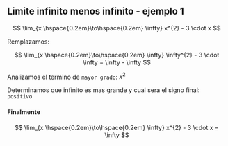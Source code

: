 ## Limite infinito menos infinito - ejemplo 1

$$
    \lim_{x \hspace{0.2em}\to\hspace{0.2em} \infty}
    x^{2} - 3 \cdot x
$$

Remplazamos:


$$
    \lim_{x \hspace{0.2em}\to\hspace{0.2em} \infty}
    \infty^{2} - 3 \cdot \infty
    = \infty - \infty
$$

Analizamos el termino de `mayor grado`: $x^2$

Determinamos que infinito es mas grande y cual sera el signo final: `positivo`

#### Finalmente

$$
    \lim_{x \hspace{0.2em}\to\hspace{0.2em} \infty}
    x^{2} - 3 \cdot x
    = \infty
$$
